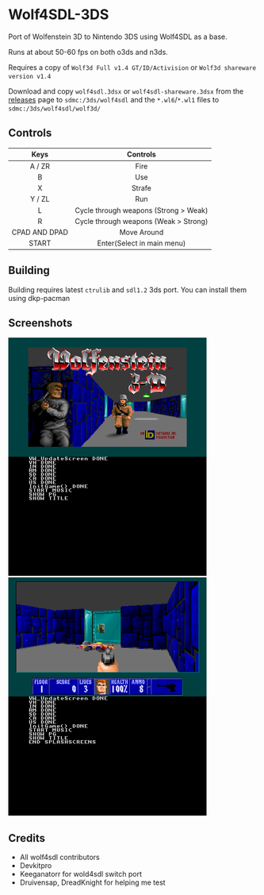 
# Wolf4SDL-3DS

Port of Wolfenstein 3D to Nintendo 3DS using Wolf4SDL as a base.

Runs at about 50-60 fps on both o3ds and n3ds.

Requires a copy of `Wolf3d Full v1.4 GT/ID/Activision` or `Wolf3d shareware version v1.4`

Download and copy `wolf4sdl.3dsx` or `wolf4sdl-shareware.3dsx` from the [releases](https://github.com/hax0kartik/wolf4sdl-3ds/releases/latest) page to `sdmc:/3ds/wolf4sdl` and the `*.wl6`/`*.wl1` files to `sdmc:/3ds/wolf4sdl/wolf3d/`

## Controls
| Keys | Controls |
| :-: |:-:|
| A / ZR | Fire |
| B | Use |
| X | Strafe |
| Y / ZL | Run |
| L | Cycle through weapons (Strong > Weak) |
| R | Cycle through weapons (Weak > Strong) |
| CPAD AND DPAD | Move Around |
| START | Enter(Select in main menu) 

## Building

Building requires latest `ctrulib` and `sdl1.2` 3ds port.
You can install them using dkp-pacman

## Screenshots

![Screenshot1](screenshots/screenshot.png)
![Screenshot2](screenshots/ingame.png)

## Credits
* All wolf4sdl contributors
* Devkitpro
* Keeganatorr for wold4sdl switch port
* Druivensap, DreadKnight for helping me test